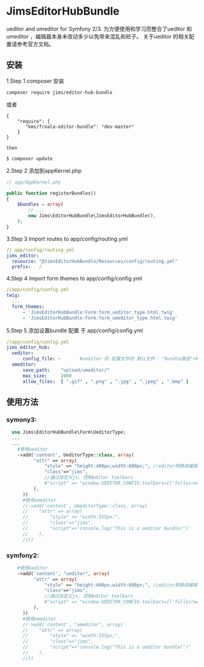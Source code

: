# JimsEditorHubBundle
 ueditor and umeditor for Symfony 2/3. 为方便使用和学习而整合了ueditor 和 umeditor ，编辑器本身未改动多少以免带来混乱和轮子。 关于ueditor 的相关配置请参考官方文档。
 
## 安装 
 
  1.Step 1 composer 安装
  ```
  composer require jims/editor-hub-bundle
  ```
  或者
  ```
  {
      "require": {
         "kms/froala-editor-bundle": "dev-master"
      }
  }
  
  then
  
  $ composer update
  ```
  2.Step 2 添加到appKernel.php
  ```php
  // app/AppKernel.php

  public function registerBundles()
  {
      $bundles = array(
          // ...
          new Jims\EditorHubBundle\JimsEditorHubBundle(),
      );
  }
  ```
  3.Step 3 Import routes to app/config/routing.yml
  ```yml
  // app/config/routing.yml
  jims_editor:
    resource: "@JimsEditorHubBundle/Resources/config/routing.yml"
    prefix:   /
  ```
  4.Step 4 Import form themes to app/config/config.yml
  ```yml
  //app/config/config.yml
  twig:
    ...
    form_themes:
        - 'JimsEditorHubBundle:Form:form_ueditor_type.html.twig'
        - 'JimsEditorHubBundle:Form:form_umeditor_type.html.twig'
  ```
  5.Step 5 添加设置bundle 配置 于 app/config/config.yml
  ```yml
  //app/config/config.yml
  jims_editor_hub:
    ueditor:
        config_file: ~       #ueditor 的 配置文件的 默认文件： "bundle路径"+Resources/config/config.json
    umeditor:
        save_path:    "upload/umeditor/"                                  #存储文件夹
        max_size:     2000                                                #允许的文件最大尺寸，单位KB
        allow_files:  [ ".gif" , ".png" , ".jpg" , ".jpeg" , ".bmp" ]     #允许的文件格式
  ```
## 使用方法
### symony3:
  ```php
    use Jims\EditorHubBundle\Form\UeditorType;
    ...
    ...
      #使用ueditor
      ->add('content', UeditorType::class, array(
            "attr" => array(
                "style" => "height:400px;width:600px;", //editor转换成编辑器编辑空间尺寸
                "class"=>"jims",
                //通过自定义js, 控制editor toolbars
                #"script" => "window.UEDITOR_CONFIG.toolbars=[['fullscreen', 'source', 'undo', 'redo', 'bold']]"
            ),
        ))
        #使用umeditor
        //->add('content', UmeditorType::class, array(
        //    "attr" => array(
        //        "style" => "width:555px;",
        //        "class"=>"jims",
        //        "script"=>'console.log("This is a ueditor bundle!")'
        //    ),
        //))
  ```
### symfony2:
  ```php
      #使用ueditor
      ->add('content', "ueditor", array(
            "attr" => array(
                "style" => "height:400px;width:600px;", //editor转换成编辑器编辑空间尺寸
                "class"=>"jims",
                //通过自定义js, 控制editor toolbars
                #"script" => "window.UEDITOR_CONFIG.toolbars=[['fullscreen', 'source', 'undo', 'redo', 'bold']]"
            ),
        ))
        #使用umeditor
        //->add('content', "umeditor", array(
        //    "attr" => array(
        //        "style" => "width:555px;",
        //        "class"=>"jims",
        //        "script"=>'console.log("This is a ueditor bundle!")'
        //    ),
        //))
  ```
  
 
